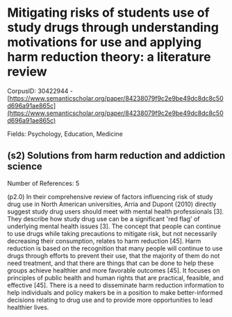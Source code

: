 # Mitigating risks of students use of study drugs through understanding motivations for use and applying harm reduction theory: a literature review

CorpusID: 30422944 - [https://www.semanticscholar.org/paper/84238079f9c2e9be49dc8dc8c50d696a91ae865c](https://www.semanticscholar.org/paper/84238079f9c2e9be49dc8dc8c50d696a91ae865c)

Fields: Psychology, Education, Medicine

## (s2) Solutions from harm reduction and addiction science
Number of References: 5

(p2.0) In their comprehensive review of factors influencing risk of study drug use in North American universities, Arria and Dupont (2010) directly suggest study drug users should meet with mental health professionals [3]. They describe how study drug use can be a significant 'red flag' of underlying mental health issues [3]. The concept that people can continue to use drugs while taking precautions to mitigate risk, but not necessarily decreasing their consumption, relates to harm reduction [45]. Harm reduction is based on the recognition that many people will continue to use drugs through efforts to prevent their use, that the majority of them do not need treatment, and that there are things that can be done to help these groups achieve healthier and more favorable outcomes [45]. It focuses on principles of public health and human rights that are practical, feasible, and effective [45]. There is a need to disseminate harm reduction information to help individuals and policy makers be in a position to make better-informed decisions relating to drug use and to provide more opportunities to lead healthier lives.
